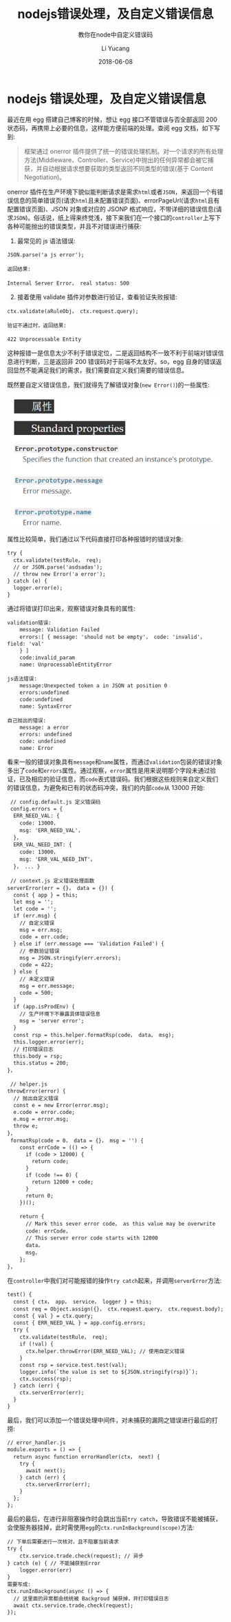 ﻿---
layout: post
title: nodejs错误处理，及自定义错误信息
subtitle: 教你在node中自定义错误码
date: 2018-06-08
author: Li Yucang
catalog: true
tags:
  - node
---

# nodejs 错误处理，及自定义错误信息

最近在用 egg 搭建自己博客的时候，想让 egg 接口不管错误与否全部返回 200 状态码，再携带上必要的信息，这样能方便前端的处理。查阅 egg 文档，如下写到:

> 框架通过 onerror 插件提供了统一的错误处理机制。对一个请求的所有处理方法(Middleware、Controller、Service)中抛出的任何异常都会被它捕获，并自动根据请求想要获取的类型返回不同类型的错误(基于 Content Negotiation)。

onerror 插件在生产环境下貌似能判断请求是需求`html`或者`JSON`，来返回一个有错误信息的简单错误页(请求`html`且未配置错误页面)、errorPageUrl(请求`html`且有配置错误页面)、JSON 对象或对应的 JSONP 格式响应，不带详细的错误信息(请求`JSON`)。俗话说，纸上得来终觉浅，接下来我们在一个接口的`controller`上写下各种可能抛出的错误类型，并且不对错误进行捕获:

1.  最常见的 js 语法错误:

```
JSON.parse('a js error');

返回结果:

Internal Server Error， real status: 500
```

2.  接着使用 validate 插件对参数进行验证，查看验证失败报错:

```
ctx.validate(aRuleObj， ctx.request.query);

验证不通过时，返回结果:

422 Unprocessable Entity
```

这种报错一是信息太少不利于错误定位，二是返回结构不一致不利于前端对错误信息进行判断，三是返回非 200 错误码对于前端不太友好。so，egg 自身的错误返回显然不能满足我们的需求，我们需要自定义我们需要的错误信息。

既然要自定义错误信息，我们就得先了解错误对象(`new Error()`)的一些属性:

![](/img/localBlog/1552642299633_228.png)

属性比较简单，我们通过以下代码直接打印各种报错时的错误对象:

```
try {
  ctx.validate(testRule， req);
  // or JSON.parse('asdsadas');
  // throw new Error('a error');
} catch (e) {
  logger.error(e);
}
```

通过将错误打印出来，观察错误对象具有的属性:

```
validation错误:
    message: Validation Failed
    errors:[ { message: 'should not be empty'， code: 'invalid'， field: 'val'
    } ]
    code:invalid_param
    name: UnprocessableEntityError

js语法错误:
    message:Unexpected token a in JSON at position 0
    errors:undefined
    code:undefined
    name: SyntaxError

自己抛出的错误:
    message: a error
    errors: undefined
    code: undefined
    name: Error
```

看来一般的错误对象具有`message`和`name`属性，而通过`validation`包装的错误对象多出了`code`和`errors`属性。通过观察，`error`属性是用来说明那个字段未通过验证，已及相应的验证信息，而`code`表式错误码。我们根据这些规则来自定义我们的错误信息，为避免和已有的状态码冲突，我们的内部`code`从 13000 开始:   

```
 // config.default.js 定义错误码
 config.errors = { 
  ERR_NEED_VAL: { 
    code: 13000， 
    msg: 'ERR_NEED_VAL'， 
  }，
  ERR_VAL_NEED_INT: { 
    code: 13000， 
    msg: 'ERR_VAL_NEED_INT'，
  }， ... }   
 
 // context.js 定义错误处理函数 
serverError(err = {}， data = {}) { 
  const { app } = this; 
  let msg = ''; 
  let code = '';   
  if (err.msg) { 
    // 自定义错误 
    msg = err.msg; 
    code = err.code; 
  } else if (err.message === 'Validation Failed') { 
    // 参数验证错误 
    msg = JSON.stringify(err.errors); 
    code = 422;
  } else { 
    // 未定义错误 
    msg = err.message; 
    code = 500; 
  }   
  if (app.isProdEnv) { 
    // 生产环境下不暴露具体错误信息 
    msg = 'server error'; 
  }   
  const rsp = this.helper.formatRsp(code， data， msg); 
  this.logger.error(err);
  // 打印错误日志 
  this.body = rsp; 
  this.status = 200; 
}，   

 // helper.js 
throwError(error) { 
  // 抛出自定义错误
  const e = new Error(error.msg);
  e.code = error.code; 
  e.msg = error.msg;
  throw e;
}， 
 formatRsp(code = 0， data = {}， msg = '') { 
    const errCode = (() => { 
      if (code > 12000) { 
        return code;
      } 
      if (code !== 0) { 
        return 12000 + code; 
      }
      return 0; 
    })(); 

    return { 
      // Mark this sever error code， as this value may be overwrite 
      code: errCode， 
      // This server error code starts with 12000 
      data， 
      msg， 
    }; 
}，
```

在`controller`中我们对可能报错的操作`try catch`起来，并调用`serverError`方法:

```
test() {
  const { ctx， app， service， logger } = this;
  const req = Object.assign({}， ctx.request.query， ctx.request.body);
  const { val } = ctx.query;
  const { ERR_NEED_VAL } = app.config.errors;
  try {
    ctx.validate(testRule， req);
    if (!val) {
      ctx.helper.throwError(ERR_NEED_VAL); // 使用自定义错误
    }
    const rsp = service.test.test(val);
    logger.info(`the value is set to ${JSON.stringify(rsp)}`);
    ctx.success(rsp);
  } catch (err) {
    ctx.serverError(err);
  }
}
```

最后，我们可以添加一个错误处理中间件，对未捕获的漏网之错误进行最后的打捞:

```
// error_handler.js
module.exports = () => {
  return async function errorHandler(ctx， next) {
    try {
      await next();
    } catch (err) {
      ctx.serverError(err);
    }
  };
};
```

最后的最后，在进行非阻塞操作时会跳出当前`try catch`，导致错误不能被捕获，会使服务器挂掉，此时需使用`egg`的`ctx.runInBackground(scope)`方法:

```
// 下单后需要进行一次核对，且不阻塞当前请求
try {
    ctx.service.trade.check(request); // 异步
} catch (e) { // 不能捕获到Error
    logger.error(err)
}
需要写成:
ctx.runInBackground(async () => {
  // 这里面的异常都会统统被 Backgroud 捕获掉，并打印错误日志
  await ctx.service.trade.check(request);
});
```